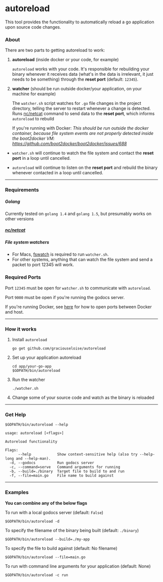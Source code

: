 # autoreload

This tool provides the functionality to automatically reload a go application upon source code changes.

### About
There are two parts to getting autoreload to work:

1. **autoreload** (inside docker or your code, for example)

	`autoreload` works with your code. It's responsible for rebuilding your binary
	whenever it receives data (what's in the data is irrelevant, it just needs to be something)
	through the **reset port** (default: `12345`).


2. **watcher** (should be run outside docker/your application, on your machine for example)
	
	The `watcher.sh` script watches for `.go` file changes in the project directory, telling the server to
	restart whenever a change is detected. Runs [nc/netcat](http://linux.die.net/man/1/nc) command to send data
	to the **reset port**, which informs `autoreload` to rebuild

	If you're running with Docker: _This should be run outside the docker
	container, because file system events are not properly detected inside the
	boot2docker VM: https://github.com/boot2docker/boot2docker/issues/688_

* `watcher.sh` will continue to watch the file system and contact the **reset port** in a loop until cancelled.

* `autoreload` will continue to listen on the **reset port** and rebuild the binary whenever contacted in a loop until cancelled.

***

### Requirements

##### Golang
Currently tested on `golang 1.4` and `golang 1.5`, but presumably works on other versions

##### [nc/netcat](http://linux.die.net/man/1/nc)

##### File system watchers
* For Macs, [fswatch](https://github.com/emcrisostomo/fswatch) is required to run `watcher.sh`.
* For other systems, anything that can watch the file system and send a packet to port 12345 will work.

### Required Ports

Port `12345` must be open for `watcher.sh` to communicate with `autoreload`.

Port `9000` must be open if you're running the godocs server.

If you're running Docker, see [here](https://docs.docker.com/engine/userguide/networking/default_network/dockerlinks/) for how to open ports between Docker and host.

***

### How it works

1. Install `autoreload`

	```
	go get github.com/graciouseloise/autoreload
	```

2. Set up your application autoreload
	```
	cd app/your-go-app
	$GOPATH/bin/autoreload
	```

3. Run the watcher

	```
	./watcher.sh
	```

4. Change some of your source code and watch as the binary is reloaded

***

### Get Help

```
$GOPATH/bin/autoreload --help

usage: autoreload [<flags>]

Autoreload functionality

Flags:
      --help            Show context-sensitive help (also try --help-long and --help-man).
  -d, --godocs          Run godocs server
  -c, --command=serve   Command arguments for running
  -b, --build=./binary  Target file to build to and run
  -f, --file=main.go    File name to build against
```

***

### Examples

**You can combine any of the below flags**

To run with a local godocs server (default: `False`)	
```
$GOPATH/bin/autoreload -d
```

To specify the filename of the binary being built (default: `./binary`)
```
$GOPATH/bin/autoreload --build=./my-app
```

To specify the file to build against (default: No filename)
```
$GOPATH/bin/autoreload --file=main.go
```

To run with command line arguments for your application (default: None)
```
$GOPATH/bin/autoreload -c run
```

